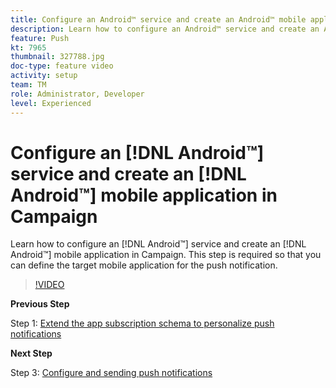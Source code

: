 ```yaml
---
title: Configure an Android™ service and create an Android™ mobile application in Campaign
description: Learn how to configure an Android™ service and create an Android™ mobile application in Campaign.
feature: Push
kt: 7965
thumbnail: 327788.jpg
doc-type: feature video
activity: setup
team: TM
role: Administrator, Developer
level: Experienced
---
```


# Configure an [!DNL Android™] service and create an [!DNL Android™] mobile application in Campaign

Learn how to configure an [!DNL Android™] service and create an [!DNL Android™] mobile application in Campaign. This step is required so that you can define the target mobile application for the push notification.

>[!VIDEO](https://video.tv.adobe.com/v/327788?quality=12)
 
**Previous Step**

Step 1: [Extend the app subscription schema to personalize push notifications](/help/tutorial-get-started-with-push-notifications-for-android/extend-the-app-subscription-schema.md)

**Next Step**

Step 3: [Configure and sending push notifications](/help/tutorial-get-started-with-push-notifications-for-android/configure-and-send-push-notifications.md)
